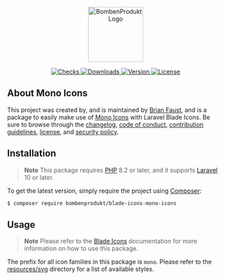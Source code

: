 <p align="center">
    <a href="https://bombenprodukt.com" target="_blank">
        <img src="https://raw.githubusercontent.com/faustbrian/assets/main/logo-text.svg" width="128" alt="BombenProdukt Logo" />
    </a>
</p>

<p align="center">
    <a href="https://github.com/faustbrian/blade-icons-mono-icons/actions">
        <img src="https://badge.sh/github/check-runs/BombenProdukt/blade-icons-mono-icons" alt="Checks" />
    </a>
    <a href="https://packagist.org/packages/bombenprodukt/blade-icons-mono-icons">
        <img src="https://badge.sh/packagist/downloads/BombenProdukt/blade-icons-mono-icons" alt="Downloads" />
    </a>
    <a href="https://packagist.org/packages/bombenprodukt/blade-icons-mono-icons">
        <img src="https://badge.sh/packagist/version/BombenProdukt/blade-icons-mono-icons" alt="Version" />
    </a>
    <a href="https://packagist.org/packages/bombenprodukt/blade-icons-mono-icons">
        <img src="https://badge.sh/packagist/license/BombenProdukt/blade-icons-mono-icons" alt="License" />
    </a>
</p>

## About Mono Icons

This project was created by, and is maintained by [Brian Faust](https://github.com/faustbrian), and is a package to easily make use of [Mono Icons](https://github.com/mono-company/mono-icons) with Laravel Blade Icons. Be sure to browse through the [changelog](CHANGELOG.md), [code of conduct](.github/CODE_OF_CONDUCT.md), [contribution guidelines](.github/CONTRIBUTING.md), [license](LICENSE), and [security policy](.github/SECURITY.md).

## Installation

> **Note**
> This package requires [PHP](https://www.php.net/) 8.2 or later, and it supports [Laravel](https://laravel.com/) 10 or later.

To get the latest version, simply require the project using [Composer](https://getcomposer.org/):

```bash
$ composer require bombenprodukt/blade-icons-mono-icons
```

## Usage

> **Note**
> Please refer to the [Blade Icons](https://github.com/faustbrian/blade-icons) documentation for more information on how to use this package.

The prefix for all icon families in this package is `mono`. Please refer to the [resources/svg](/resources/svg) directory for a list of available styles.
